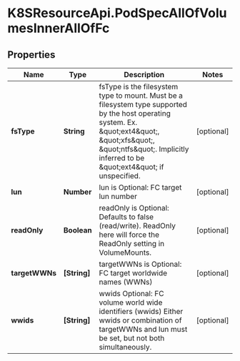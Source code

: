 # K8SResourceApi.PodSpecAllOfVolumesInnerAllOfFc

## Properties

Name | Type | Description | Notes
------------ | ------------- | ------------- | -------------
**fsType** | **String** | fsType is the filesystem type to mount. Must be a filesystem type supported by the host operating system. Ex. \&quot;ext4\&quot;, \&quot;xfs\&quot;, \&quot;ntfs\&quot;. Implicitly inferred to be \&quot;ext4\&quot; if unspecified. | [optional] 
**lun** | **Number** | lun is Optional: FC target lun number | [optional] 
**readOnly** | **Boolean** | readOnly is Optional: Defaults to false (read/write). ReadOnly here will force the ReadOnly setting in VolumeMounts. | [optional] 
**targetWWNs** | **[String]** | targetWWNs is Optional: FC target worldwide names (WWNs) | [optional] 
**wwids** | **[String]** | wwids Optional: FC volume world wide identifiers (wwids) Either wwids or combination of targetWWNs and lun must be set, but not both simultaneously. | [optional] 


